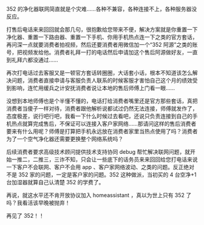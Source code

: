352 的净化器联网简直就是个灾难……各种不兼容，各种连接不上，各种服务器没反应。

打售后电话来来回回就会那几句，很抱歉给您带来不便，解决方案就是你重置一下净化器、重置一下路由器、重置一下手机、你用手机热点连一下之类的官方套话，再问深一点就要消费者拍视频，然后还要消费者用微信加一个“352 阿源”之类的账号，把视频发给他。消费者礼拜一打的电话然后申请加这个售后阿源做好友，一直到礼拜六都没通过……

再次打电话过去客服又是一顿官方套话转圈圈，大话套小话，根本不知道该怎么解决问题，消费者直接申请与客服负责人联系的时候客服才害怕自己这个月的绩效受到影响，连忙用缓兵之计安抚消费者说让本地的售后师傅上门看一眼……

没想到本地师傅也是个半懂不懂的，电话打给消费者嘴里还是官方那些套话，真把消费者当傻子一样对待，消费者跟他解析说都试过仍然无法连接，师傅就发作了，态度极差，说行吧行吧，我看一下什么时候过去看吧，还说只负责连接到自己的手机热点就算完成售后，不保证可以连接入客户家网络……那请问这样的售后消费者要来有什么用呢？师傅是打算把手机永远放在消费者家里当热点使用了吗？消费者为了一个空气净化器还需要更换整个网络系统吗？

后续消费者要求高级技术顾问提供技术支持协同 debug 帮忙解决联网问题，就开始一推二，二推三，三诈不知，只会让一些底下的话务员来来回回给您打电话来说一下客户不会联网、客户不会用 app 、客户家网络波动、之类的问题。反正绝对不是 352 家的问题，一定是客户家的问题。352 这种做派，当初买的 4 台空净+1 台加湿器就算自己认清楚 352 的学费了。

再说，就这水平还不肯开放协议加入 homeassistant ，真以为世上只有 352 了吗？我看活该早晚被抛弃！

再见了 352！！